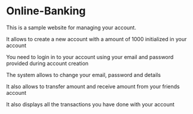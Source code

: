 # Online-Banking

This is a sample website for managing your account.

It allows to create a new account with a amount of 1000 initialized in your account

You need to login in to your account using your email and password provided during account creation

The system allows to change your email, password and details

It also allows to transfer amount and receive amount from your friends account

It also displays all the transactions you have done with your account
